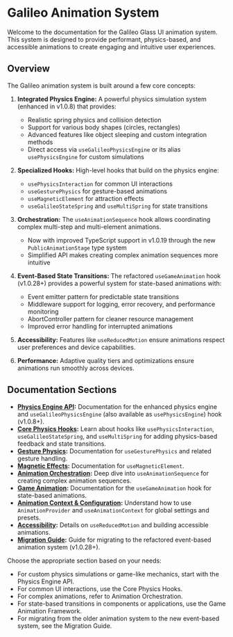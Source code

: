 # Galileo Animation System

Welcome to the documentation for the Galileo Glass UI animation system. This system is designed to provide performant, physics-based, and accessible animations to create engaging and intuitive user experiences.

## Overview

The Galileo animation system is built around a few core concepts:

1. **Integrated Physics Engine:** A powerful physics simulation system (enhanced in v1.0.8) that provides:
   - Realistic spring physics and collision detection
   - Support for various body shapes (circles, rectangles)
   - Advanced features like object sleeping and custom integration methods
   - Direct access via `useGalileoPhysicsEngine` or its alias `usePhysicsEngine` for custom simulations

2. **Specialized Hooks:** High-level hooks that build on the physics engine:
   - `usePhysicsInteraction` for common UI interactions
   - `useGesturePhysics` for gesture-based animations
   - `useMagneticElement` for attraction effects
   - `useGalileoStateSpring` and `useMultiSpring` for state transitions

3. **Orchestration:** The `useAnimationSequence` hook allows coordinating complex multi-step and multi-element animations.
   - Now with improved TypeScript support in v1.0.19 through the new `PublicAnimationStage` type system
   - Simplified API makes creating complex animation sequences more intuitive

4. **Event-Based State Transitions:** The refactored `useGameAnimation` hook (v1.0.28+) provides a powerful system for state-based animations with:
   - Event emitter pattern for predictable state transitions 
   - Middleware support for logging, error recovery, and performance monitoring
   - AbortController pattern for cleaner resource management
   - Improved error handling for interrupted animations

5. **Accessibility:** Features like `useReducedMotion` ensure animations respect user preferences and device capabilities.

6. **Performance:** Adaptive quality tiers and optimizations ensure animations run smoothly across devices.

## Documentation Sections

*   **[Physics Engine API](../physics/engine-api.md):** Documentation for the enhanced physics engine and `useGalileoPhysicsEngine` (also available as `usePhysicsEngine`) hook (v1.0.8+).
*   **[Core Physics Hooks](./hooks/physics-interaction.md):** Learn about hooks like `usePhysicsInteraction`, `useGalileoStateSpring`, and `useMultiSpring` for adding physics-based feedback and state transitions.
*   **[Gesture Physics](./gesture-physics.md):** Documentation for `useGesturePhysics` and related gesture handling.
*   **[Magnetic Effects](./magnetic-effects.md):** Documentation for `useMagneticElement`.
*   **[Animation Orchestration](./orchestration.md):** Deep dive into `useAnimationSequence` for creating complex animation sequences.
*   **[Game Animation](./game-animation.md):** Documentation for the `useGameAnimation` hook for state-based animations.
*   **[Animation Context & Configuration](./context-config.md):** Understand how to use `AnimationProvider` and `useAnimationContext` for global settings and presets.
*   **[Accessibility](./accessibility.md):** Details on `useReducedMotion` and building accessible animations.
*   **[Migration Guide](../migrations/ANIMATION-SYSTEM-MIGRATION-GUIDE.md):** Guide for migrating to the refactored event-based animation system (v1.0.28+).

Choose the appropriate section based on your needs:
- For custom physics simulations or game-like mechanics, start with the Physics Engine API.
- For common UI interactions, use the Core Physics Hooks.
- For complex animations, refer to Animation Orchestration.
- For state-based transitions in components or applications, use the Game Animation Framework.
- For migrating from the older animation system to the new event-based system, see the Migration Guide.